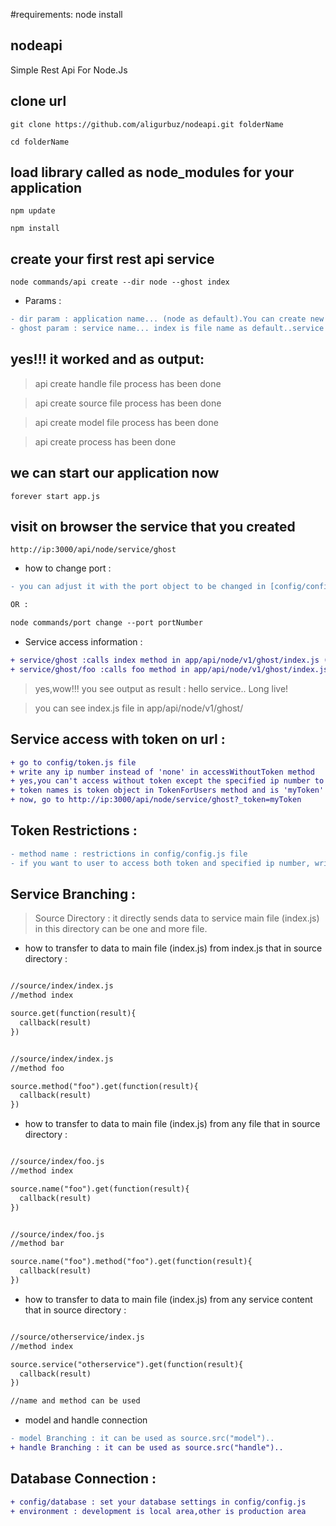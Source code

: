 #requirements:
node install

## nodeapi
Simple Rest Api For Node.Js

## clone url

```
git clone https://github.com/aligurbuz/nodeapi.git folderName

cd folderName

```

## load library called as node_modules for your application

```
npm update

npm install

```

## create your first rest api service

```
node commands/api create --dir node --ghost index

```

* Params :

```diff
- dir param : application name... (node as default).You can create new application name as appname/v1 in app/api
- ghost param : service name... index is file name as default..service wants as obligatory for access (http://ip:3000/api/node/service/ghost)

```


## yes!!! it worked and as output:

> api create handle file process has been done

> api create source file process has been done

> api create model file process has been done

> api create process has been done


## we can start our application now

```
forever start app.js

```



## visit on browser the service that you created

```
http://ip:3000/api/node/service/ghost

```


* how to change port :

```diff
- you can adjust it with the port object to be changed in [config/config.js] file

OR :

node commands/port change --port portNumber

```

* Service access information :

```diff
+ service/ghost :calls index method in app/api/node/v1/ghost/index.js (actually it is service/ghost/index)
+ service/ghost/foo :calls foo method in app/api/node/v1/ghost/index.js

```

>yes,wow!!! you see output as result : hello service.. Long live!

>you can see index.js file in app/api/node/v1/ghost/


## Service access with token on url :

```diff
+ go to config/token.js file
+ write any ip number instead of 'none' in accessWithoutToken method
+ yes,you can't access without token except the specified ip number to service any more
+ token names is token object in TokenForUsers method and is 'myToken' as default
+ now, go to http://ip:3000/api/node/service/ghost?_token=myToken

```


## Token Restrictions :

```diff
- method name : restrictions in config/config.js file
- if you want to user to access both token and specified ip number, write token name to none object restrictions method and change it's ip

```

## Service Branching :

> Source Directory : it directly sends data to service main file (index.js)
> in this directory can be one and more file.

* how to transfer to data to main file (index.js) from index.js that in source directory :

```diff

//source/index/index.js
//method index

source.get(function(result){
  callback(result)
})


//source/index/index.js
//method foo

source.method("foo").get(function(result){
  callback(result)
})

```



* how to transfer to data to main file (index.js) from any file that in source directory :

```diff

//source/index/foo.js
//method index

source.name("foo").get(function(result){
  callback(result)
})


//source/index/foo.js
//method bar

source.name("foo").method("foo").get(function(result){
  callback(result)
})

```


* how to transfer to data to main file (index.js) from any service content that in source directory :

```diff

//source/otherservice/index.js
//method index

source.service("otherservice").get(function(result){
  callback(result)
})

//name and method can be used

```

* model and handle connection

```diff
- model Branching : it can be used as source.src("model")..
+ handle Branching : it can be used as source.src("handle")..

```


## Database Connection :

```diff
+ config/database : set your database settings in config/config.js
+ environment : development is local area,other is production area

```
